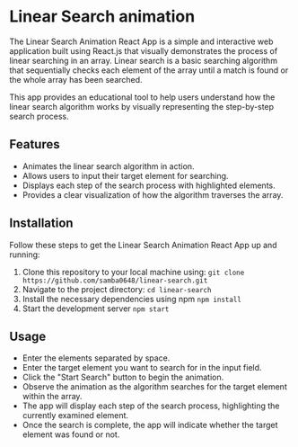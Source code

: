 # Linear Search animation

The Linear Search Animation React App is a simple and interactive web application built using React.js that visually demonstrates the process of linear searching in an array. Linear search is a basic searching algorithm that sequentially checks each element of the array until a match is found or the whole array has been searched.

This app provides an educational tool to help users understand how the linear search algorithm works by visually representing the step-by-step search process.

## Features
* Animates the linear search algorithm in action.
* Allows users to input their target element for searching.
* Displays each step of the search process with highlighted elements.
* Provides a clear visualization of how the algorithm traverses the array.

## Installation
Follow these steps to get the Linear Search Animation React App up and running:

1. Clone this repository to your local machine using:
   `git clone https://github.com/samba0648/linear-search.git`
2. Navigate to the project directory:
   `cd linear-search`
3. Install the necessary dependencies using npm
   `npm install`
4. Start the development server
   `npm start`

## Usage
* Enter the elements separated by space.
* Enter the target element you want to search for in the input field.
* Click the "Start Search" button to begin the animation.
* Observe the animation as the algorithm searches for the target element within the array.
* The app will display each step of the search process, highlighting the currently examined element.
* Once the search is complete, the app will indicate whether the target element was found or not.
